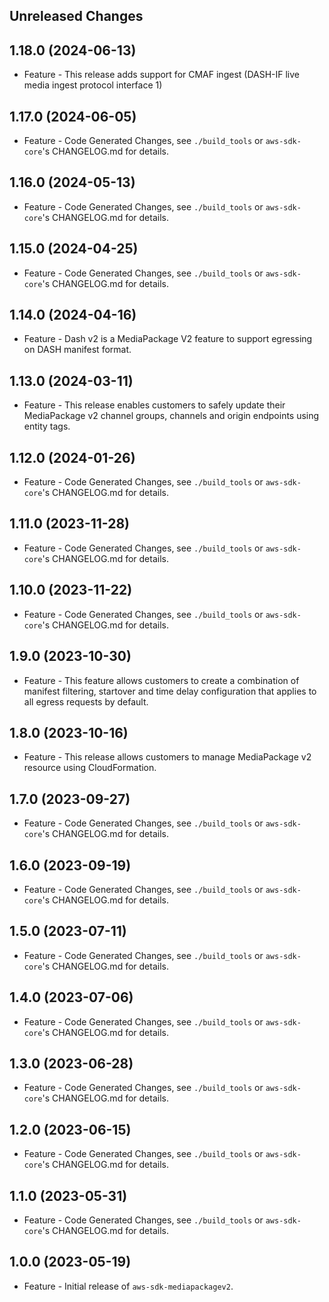 Unreleased Changes
------------------

1.18.0 (2024-06-13)
------------------

* Feature - This release adds support for CMAF ingest (DASH-IF live media ingest protocol interface 1)

1.17.0 (2024-06-05)
------------------

* Feature - Code Generated Changes, see `./build_tools` or `aws-sdk-core`'s CHANGELOG.md for details.

1.16.0 (2024-05-13)
------------------

* Feature - Code Generated Changes, see `./build_tools` or `aws-sdk-core`'s CHANGELOG.md for details.

1.15.0 (2024-04-25)
------------------

* Feature - Code Generated Changes, see `./build_tools` or `aws-sdk-core`'s CHANGELOG.md for details.

1.14.0 (2024-04-16)
------------------

* Feature - Dash v2 is a MediaPackage V2 feature to support egressing on DASH manifest format.

1.13.0 (2024-03-11)
------------------

* Feature - This release enables customers to safely update their MediaPackage v2 channel groups, channels and origin endpoints using entity tags.

1.12.0 (2024-01-26)
------------------

* Feature - Code Generated Changes, see `./build_tools` or `aws-sdk-core`'s CHANGELOG.md for details.

1.11.0 (2023-11-28)
------------------

* Feature - Code Generated Changes, see `./build_tools` or `aws-sdk-core`'s CHANGELOG.md for details.

1.10.0 (2023-11-22)
------------------

* Feature - Code Generated Changes, see `./build_tools` or `aws-sdk-core`'s CHANGELOG.md for details.

1.9.0 (2023-10-30)
------------------

* Feature - This feature allows customers to create a combination of manifest filtering, startover and time delay configuration that applies to all egress requests by default.

1.8.0 (2023-10-16)
------------------

* Feature - This release allows customers to manage MediaPackage v2 resource using CloudFormation.

1.7.0 (2023-09-27)
------------------

* Feature - Code Generated Changes, see `./build_tools` or `aws-sdk-core`'s CHANGELOG.md for details.

1.6.0 (2023-09-19)
------------------

* Feature - Code Generated Changes, see `./build_tools` or `aws-sdk-core`'s CHANGELOG.md for details.

1.5.0 (2023-07-11)
------------------

* Feature - Code Generated Changes, see `./build_tools` or `aws-sdk-core`'s CHANGELOG.md for details.

1.4.0 (2023-07-06)
------------------

* Feature - Code Generated Changes, see `./build_tools` or `aws-sdk-core`'s CHANGELOG.md for details.

1.3.0 (2023-06-28)
------------------

* Feature - Code Generated Changes, see `./build_tools` or `aws-sdk-core`'s CHANGELOG.md for details.

1.2.0 (2023-06-15)
------------------

* Feature - Code Generated Changes, see `./build_tools` or `aws-sdk-core`'s CHANGELOG.md for details.

1.1.0 (2023-05-31)
------------------

* Feature - Code Generated Changes, see `./build_tools` or `aws-sdk-core`'s CHANGELOG.md for details.

1.0.0 (2023-05-19)
------------------

* Feature - Initial release of `aws-sdk-mediapackagev2`.

